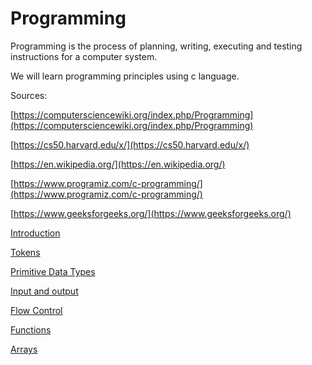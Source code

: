 # Programming

Programming is the process of planning, writing, executing and testing instructions for a computer system.

We will learn programming principles using c language.

Sources:

[https://computersciencewiki.org/index.php/Programming](https://computersciencewiki.org/index.php/Programming)

[https://cs50.harvard.edu/x/](https://cs50.harvard.edu/x/)

[https://en.wikipedia.org/](https://en.wikipedia.org/)

[https://www.programiz.com/c-programming/](https://www.programiz.com/c-programming/) 

[https://www.geeksforgeeks.org/](https://www.geeksforgeeks.org/)  

[Introduction](Notebook/Programming%20c727e2cb4b7c4f508ff5ebb848ab48d4/Introduction%208ea0569d8d464550bb3964fe793a33cf.md)

[Tokens](Notebook/Programming%20c727e2cb4b7c4f508ff5ebb848ab48d4/Tokens%206ac8bbb708354fca89980c873837dac2.md)

[Primitive Data Types](Notebook/Programming%20c727e2cb4b7c4f508ff5ebb848ab48d4/Primitive%20Data%20Types%205de22bc1f4144589baff1bece14c3ba9.md)

[Input and output](Notebook/Programming%20c727e2cb4b7c4f508ff5ebb848ab48d4/Input%20and%20output%202d725f5d4e0d419a8d79f3243ca08642.md)

[Flow Control](Notebook/Programming%20c727e2cb4b7c4f508ff5ebb848ab48d4/Flow%20Control%20aa13f842cab64d238ea1180f938e6b96.md)

[Functions](Notebook/Programming%20c727e2cb4b7c4f508ff5ebb848ab48d4/Functions%20ff0f4eee687c453ebe8c4d9f6cff3c1e.md)

[Arrays](Notebook/Programming%20c727e2cb4b7c4f508ff5ebb848ab48d4/Arrays%208f2989b857a642a6826cfbe525948a5b.md)
